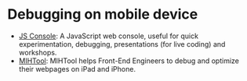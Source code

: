 # Debugging on mobile device

* [JS Console](http://jsconsole.com/): A JavaScript web console, useful for quick experimentation, debugging, presentations (for live coding) and workshops.
* [MIHTool](http://www.iunbug.com/mihtool): MIHTool helps Front-End Engineers to debug and optimize their webpages on iPad and iPhone.
